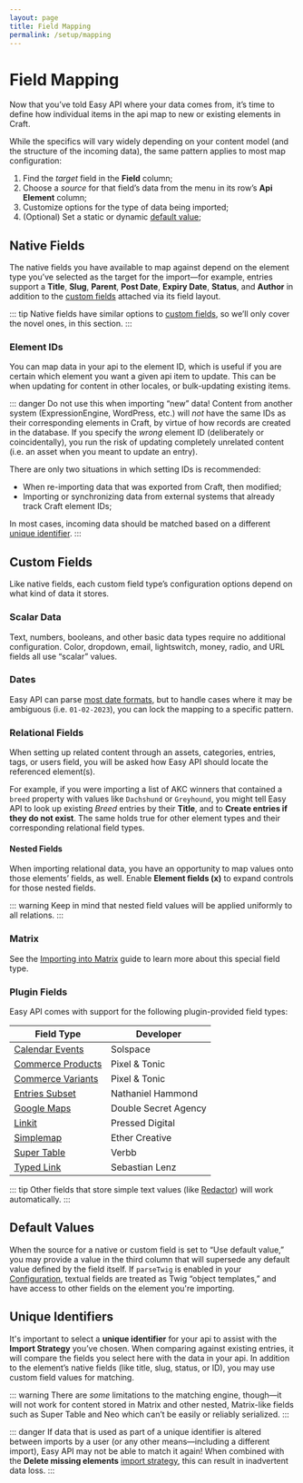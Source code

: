 ```yaml
---
layout: page
title: Field Mapping
permalink: /setup/mapping
---
```


# Field Mapping

Now that you’ve told Easy API where your data comes from, it’s time to define how individual items in the api map to new or existing elements in Craft.

While the specifics will vary widely depending on your content model (and the structure of the incoming data), the same pattern applies to most map configuration:

1. Find the _target_ field in the **Field** column;
1. Choose a _source_ for that field’s data from the menu in its row’s **Api Element** column;
1. Customize options for the type of data being imported;
1. (Optional) Set a static or dynamic [default value](#default-values);

## Native Fields

The native fields you have available to map against depend on the element type you’ve selected as the target for the import—for example, entries support a **Title**, **Slug**, **Parent**, **Post Date**, **Expiry Date**, **Status**, and **Author** in addition to the [custom fields](#custom-fields) attached via its field layout.

::: tip
Native fields have similar options to [custom fields](#custom-fields), so we’ll only cover the novel ones, in this section.
:::

### Element IDs

You can map data in your api to the element ID, which is useful if you are certain which element you want a given api item to update. This can be when updating for content in other locales, or bulk-updating existing items.

::: danger
Do not use this when importing “new” data! Content from another system (ExpressionEngine, WordPress, etc.) will _not_ have the same IDs as their corresponding elements in Craft, by virtue of how records are created in the database. If you specify the _wrong_ element ID (deliberately or coincidentally), you run the risk of updating completely unrelated content (i.e. an asset when you meant to update an entry).

There are only two situations in which setting IDs is recommended:
- When re-importing data that was exported from Craft, then modified;
- Importing or synchronizing data from external systems that already track Craft element IDs;

In most cases, incoming data should be matched based on a different [unique identifier](#unique-identifiers).
:::

## Custom Fields

Like native fields, each custom field type’s configuration options depend on what kind of data it stores.

### Scalar Data

Text, numbers, booleans, and other basic data types require no additional configuration. Color, dropdown, email, lightswitch, money, radio, and URL fields all use “scalar” values.

### Dates

Easy API can parse [most date formats](https://www.php.net/manual/en/function.strtotime.php), but to handle cases where it may be ambiguous (i.e. `01-02-2023`), you can lock the mapping to a specific pattern.

### Relational Fields

When setting up related content through an assets, categories, entries, tags, or users field, you will be asked how Easy API should locate the referenced element(s).

For example, if you were importing a list of AKC winners that contained a `breed` property with values like `Dachshund` or `Greyhound`, you might tell Easy API to look up existing _Breed_ entries by their **Title**, and to **Create entries if they do not exist**. The same holds true for other element types and their corresponding relational field types.

#### Nested Fields

When importing relational data, you have an opportunity to map values onto those elements’ fields, as well. Enable **Element fields (x)** to expand controls for those nested fields.

::: warning
Keep in mind that nested field values will be applied uniformly to all relations.
:::

### Matrix

See the [Importing into Matrix](../mapping/fields#matrix) guide to learn more about this special field type.

### Plugin Fields

Easy API comes with support for the following plugin-provided field types:

Field Type | Developer
--- | ---
[Calendar Events](https://plugins.craftcms.com/calendar) | Solspace
[Commerce Products](https://plugins.craftcms.com/commerce) | Pixel & Tonic
[Commerce Variants](https://plugins.craftcms.com/commerce) | Pixel & Tonic
[Entries Subset](https://plugins.craftcms.com/entriessubset) | Nathaniel Hammond
[Google Maps](https://plugins.craftcms.com/google-maps) | Double Secret Agency
[Linkit](https://plugins.craftcms.com/linkit) | Pressed Digital
[Simplemap](https://plugins.craftcms.com/simplemap) | Ether Creative
[Super Table](https://plugins.craftcms.com/supertable) | Verbb
[Typed Link](https://plugins.craftcms.com/typedlinkfield) | Sebastian Lenz

::: tip
Other fields that store simple text values (like [Redactor](https://plugins.craftcms.com/redactor)) will work automatically.
:::

## Default Values

When the source for a native or custom field is set to “Use default value,” you may provide a value in the third column that will supersede any default value defined by the field itself. If `parseTwig` is enabled in your [Configuration](../get-started/configuration.md), textual fields are treated as Twig “object templates,” and have access to other fields on the element you're importing.

## Unique Identifiers

It's important to select a **unique identifier** for your api to assist with the **Import Strategy** you’ve chosen. When comparing against existing entries, it will compare the fields you select here with the data in your api. In addition to the element’s native fields (like title, slug, status, or ID), you may use custom field values for matching.

::: warning
There are _some_ limitations to the matching engine, though—it will not work for content stored in Matrix and other nested, Matrix-like fields such as Super Table and Neo which can’t be easily or reliably serialized.
:::

::: danger
If data that is used as part of a unique identifier is altered between imports by a user (or any other means—including a different import), Easy API may not be able to match it again! When combined with the **Delete missing elements** [import strategy](creating-your-api.md#import-strategy), this can result in inadvertent data loss.
:::
